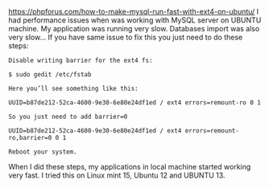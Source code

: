 <!-- Try this to fix slow mysql loading -->
https://phpforus.com/how-to-make-mysql-run-fast-with-ext4-on-ubuntu/
I had performance issues when was working with MySQL server on UBUNTU machine. My application was running very slow.  Databases import was also very slow… If you have same issue to fix this you just need to do these steps:

    Disable writing barrier for the ext4 fs:

    $ sudo gedit /etc/fstab

    Here you’ll see something like this:

    UUID=b87de212-52ca-4600-9e30-6e80e24df1ed / ext4 errors=remount-ro 0 1

    So you just need to add barrier=0

    UUID=b87de212-52ca-4600-9e30-6e80e24df1ed / ext4 errors=remount-ro,barrier=0 0 1

    Reboot your system.

When I did these steps, my applications in local machine started working very fast.
I tried this on Linux mint 15, Ubuntu 12 and UBUNTU 13.

